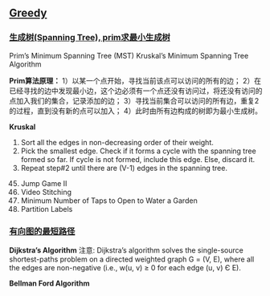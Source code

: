 ## [Greedy]()

### [生成树(Spanning Tree), prim求最小生成树]()
Prim’s Minimum Spanning Tree (MST)
Kruskal’s Minimum Spanning Tree Algorithm

**Prim算法原理：**
1）以某一个点开始，寻找当前该点可以访问的所有的边；
2）在已经寻找的边中发现最小边，这个边必须有一个点还没有访问过，将还没有访问的点加入我们的集合，记录添加的边；
3）寻找当前集合可以访问的所有边，重复2的过程，直到没有新的点可以加入；
4）此时由所有边构成的树即为最小生成树。

**Kruskal**
1) Sort all the edges in non-decreasing order of their weight.
2) Pick the smallest edge. Check if it forms a cycle with the spanning tree formed so far. If cycle is not formed, include this edge. Else, discard it.
3) Repeat step#2 until there are (V-1) edges in the spanning tree.

45. Jump Game II  
1024. Video Stitching  
1326. Minimum Number of Taps to Open to Water a Garden
763. Partition Labels

### [有向图的最短路径]()

**Dijkstra’s Algorithm**
注意:
Dijkstra’s algorithm solves the single-source shortest-paths problem on a directed weighted graph G = (V, E), 
where all the edges are non-negative (i.e., w(u, v) ≥ 0 for each edge (u, v) Є E).

**Bellman Ford Algorithm**


